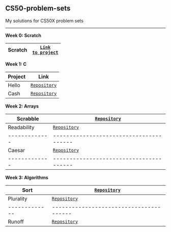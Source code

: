 <h2> CS50-problem-sets</h2>
My solutions for CS50X problem sets

---
<p><b>Week 0: Scratch</b></p>

| Scratch |<code><a href="https://scratch.mit.edu/projects/781040153/" target="blank">Link to project</a></code> |
|---------|------------------------------------------------------------------------------------------------------|

<p><b>Week 1: C</b></p>

| Project |Link                                 |
|---------|---------------------------------------|
| Hello   |<code><a href="">Repository</a></code> |
| Cash    |<code><a href="">Repository</a></code> |


<p><b>Week 2: Arrays</b></p>

| Scrabble    |<code><a href="">Repository</a></code> |
|-------------|---------------------------------------|
| Readability |<code><a href="">Repository</a></code> |
|-------------|---------------------------------------|
| Caesar      |<code><a href="">Repository</a></code> |
|-------------|---------------------------------------|

<p><b>Week 3: Algorithms</b></p>

| Sort        |<code><a href="">Repository</a></code> |
|-------------|---------------------------------------|
| Plurality   |<code><a href="">Repository</a></code> |
|-------------|---------------------------------------|
| Runoff      |<code><a href="">Repository</a></code> |